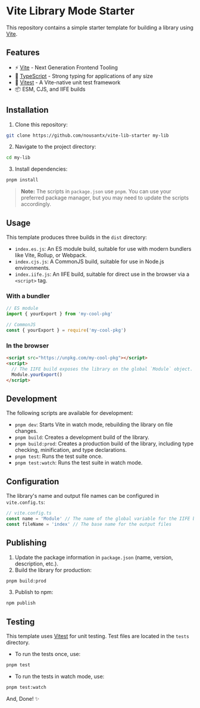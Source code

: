 # Vite Library Mode Starter

This repository contains a simple starter template for building a library using [Vite](https://vitejs.dev).

## Features

- ⚡️ [Vite](https://vitejs.dev) - Next Generation Frontend Tooling
- 🦾 [TypeScript](https://www.typescriptlang.org) - Strong typing for applications of any size
- 🧪 [Vitest](https://vitest.dev) - A Vite-native unit test framework
- 📦 ESM, CJS, and IIFE builds

## Installation

1. Clone this repository:

```bash
git clone https://github.com/nousantx/vite-lib-starter my-lib
```

2. Navigate to the project directory:

```bash
cd my-lib
```

3. Install dependencies:

```bash
pnpm install
```

> **Note:** The scripts in `package.json` use `pnpm`. You can use your preferred package manager, but you may need to update the scripts accordingly.

## Usage

This template produces three builds in the `dist` directory:

- `index.es.js`: An ES module build, suitable for use with modern bundlers like Vite, Rollup, or Webpack.
- `index.cjs.js`: A CommonJS build, suitable for use in Node.js environments.
- `index.iife.js`: An IIFE build, suitable for direct use in the browser via a `<script>` tag.

### With a bundler

```javascript
// ES module
import { yourExport } from 'my-cool-pkg'

// CommonJS
const { yourExport } = require('my-cool-pkg')
```

### In the browser

```html
<script src="https://unpkg.com/my-cool-pkg"></script>
<script>
  // The IIFE build exposes the library on the global `Module` object.
  Module.yourExport()
</script>
```

## Development

The following scripts are available for development:

- `pnpm dev`: Starts Vite in watch mode, rebuilding the library on file changes.
- `pnpm build`: Creates a development build of the library.
- `pnpm build:prod`: Creates a production build of the library, including type checking, minification, and type declarations.
- `pnpm test`: Runs the test suite once.
- `pnpm test:watch`: Runs the test suite in watch mode.

## Configuration

The library's name and output file names can be configured in `vite.config.ts`:

```typescript
// vite.config.ts
const name = 'Module' // The name of the global variable for the IIFE build
const fileName = 'index' // The base name for the output files
```

## Publishing

1. Update the package information in `package.json` (name, version, description, etc.).
2. Build the library for production:

```bash
pnpm build:prod
```

3. Publish to npm:

```bash
npm publish
```

## Testing

This template uses [Vitest](https://vitest.dev) for unit testing. Test files are located in the `tests` directory.

- To run the tests once, use:

```bash
pnpm test
```

- To run the tests in watch mode, use:

```bash
pnpm test:watch
```

And, Done! ✨
